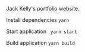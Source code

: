 Jack Kelly's portfolio website.

Install dependencies
`
yarn
`

Start application
` 
yarn start
`

Build application
`
yarn build
`
